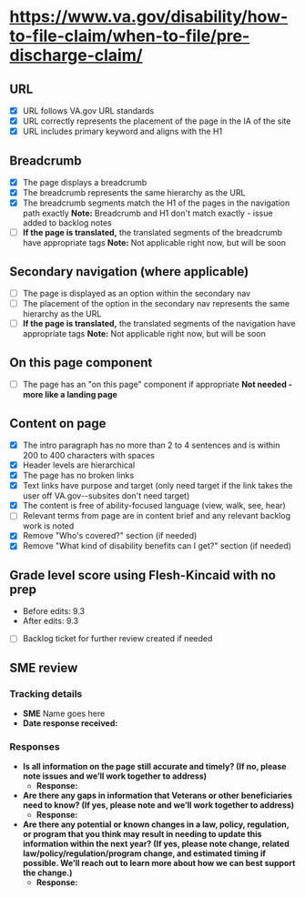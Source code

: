# https://www.va.gov/disability/how-to-file-claim/when-to-file/pre-discharge-claim/

## URL
- [x] URL follows VA.gov URL standards
- [x] URL correctly represents the placement of the page in the IA of the site
- [x] URL includes primary keyword and aligns with the H1

## Breadcrumb

- [x] The page displays a breadcrumb
- [x] The breadcrumb represents the same hierarchy as the URL
- [x] The breadcrumb segments match the H1 of the pages in the navigation path exactly **Note:** Breadcrumb and H1 don't match exactly - issue added to backlog notes          
- [ ] **If the page is translated,** the translated segments of the breadcrumb have appropriate tags **Note:** Not applicable right now, but will be soon

## Secondary navigation (where applicable)

- [ ] The page is displayed as an option within the secondary nav
- [ ] The placement of the option in the secondary nav represents the same hierarchy as the URL
- [ ] **If the page is translated,** the translated segments of the navigation have appropriate tags **Note:** Not applicable right now, but will be soon

## On this page component

- [ ] The page has an "on this page" component if appropriate **Not needed - more like a landing page**

## Content on page

- [x] The intro paragraph has no more than 2 to 4 sentences and is within 200 to 400 characters with spaces
- [x] Header levels are hierarchical
- [x] The page has no broken links
- [x] Text links have purpose and target (only need target if the link takes the user off VA.gov--subsites don't need target)
- [x] The content is free of ability-focused language (view, walk, see, hear)
- [ ] Relevant terms from page are in content brief and any relevant backlog work is noted
- [x] Remove "Who's covered?" section (if needed)
- [x] Remove "What kind of disability benefits can I get?" section (if needed)

## Grade level score using Flesh-Kincaid with no prep
- Before edits: 9.3
- After edits: 9.3

- [ ] Backlog ticket for further review created if needed

## SME review

### Tracking details

- **SME** Name goes here
- **Date response received:** 

### Responses

- **Is all information on the page still accurate and timely? (If no, please note issues and we’ll work together to address)**
  - **Response:** 
- **Are there any gaps in information that Veterans or other beneficiaries need to know? (If yes, please note and we’ll work together to address)**
  - **Response:** 
- **Are there any potential or known changes in a law, policy, regulation, or program that you think may result in needing to update this information within the next year? (If yes, please note change, related law/policy/regulation/program change, and estimated timing if possible. We’ll reach out to learn more about how we can best support the change.)**
  - **Response:** 
